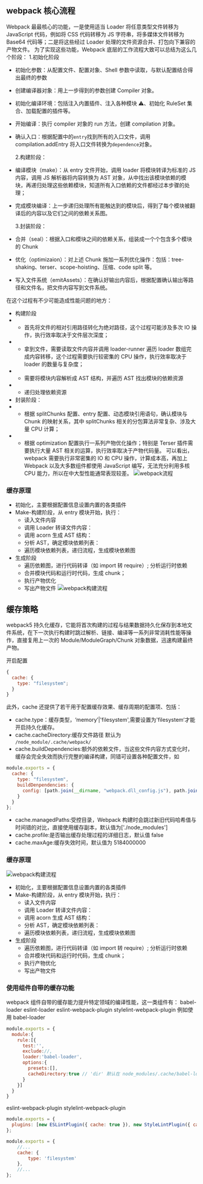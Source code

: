 ## webpack 核心流程

Webpack 最最核心的功能，一是使用适当 Loader 将任意类型文件转移为 JavaScript 代码，例如将 CSS 代码转移为 JS 字符串，将多媒体文件转移为 Base64 代码等；二是将这些经过 Loader 处理的文件资源合并、打包向下兼容的产物文件。
为了实现这些功能，Webpack 底层的工作流程大致可以总结为这么几个阶段： 1.初始化阶段

- 初始化参数：从配置文件、配置对象、Shell 参数中读取，与默认配置结合得出最终的参数
- 创建编译器对象：用上一步得到的参数创建 Compiler 对象。
- 初始化编译环境：包括注入内置插件、注入各种模块 ⚠️、初始化 RuleSet 集合、加载配置的插件等。
- 开始编译：执行 compiler 对象的 run 方法，创建 compilation 对象。
- 确认入口：根据配置中的`entry`找到所有的入口文件，调用 compilation.addEntry 将入口文件转换为`dependence`对象。

  2.构建阶段：

- 编译模块（make）：从 entry 文件开始，调用 loader 将模块转译为标准的 JS 内容，调用 JS 解析器将内容转换为 AST 对象，从中找出该模块依赖的模块，再递归处理这些依赖模块，知道所有入口依赖的文件都经过本步骤的处理；
- 完成模块编译：上一步递归处理所有能触达到的模块后，得到了每个模块被翻译后的内容以及它们之间的依赖关系图。

  3.封装阶段：

- 合并（seal）：根据入口和模块之间的依赖关系，组装成一个个包含多个模块的 Chunk
- 优化（optimizaion）：对上述 Chunk 施加一系列优化操作：包括：tree-shaking、terser、scope-hoisting、压缩、code split 等。
- 写入文件系统（emitAssets）：在确认好输出内容后，根据配置确认输出等路径和文件名，把文件内容写到文件系统。

在这个过程有不少可能造成性能问题的地方：

- 构建阶段
- - 首先将文件的相对引用路径转化为绝对路径，这个过程可能涉及多次 IO 操作，执行效率取决于文件层次深度；
- - 拿到文件，需要读取文件内容并调用 loader-runner 遍历 loader 数组完成内容转移，这个过程需要执行较密集的 CPU 操作，执行效率取决于 loader 的数量与复杂度；
- - 需要将模块内容解析成 AST 结构，并遍历 AST 找出模块的依赖资源
- - 递归处理依赖资源
- 封装阶段：
- - 根据 splitChunks 配置、entry 配置、动态模块引用语句，确认模块与 Chunk 的映射关系，其中 splitChunks 相关的分包算法非常复杂、涉及大量 CPU 计算；
- - 根据 optimization 配置执行一系列产物优化操作；特别是 Terser 插件需要执行大量 AST 相关的运算，执行效率取决于产物代码量。
    可以看出，webpack 需要执行非常密集的 IO 和 CPU 操作，计算成本高，再加上 Webpack 以及大多数组件都使用 JavaScript 编写，无法充分利用多核 CPU 能力，所以在中大型性能通常表现较差。
![webpack流程](./img/cache_image.png)

### 缓存原理

- 初始化，主要根据配置信息设置内置的各类插件
- Make-构建阶段，从 entry 模块开始，执行：
  - 读入文件内容
  - 调用 Loader 转译文件内容：
  - 调用 acorn 生成 AST 结构：
  - 分析 AST，确定模块依赖列表：
  - 遍历模块依赖列表，递归流程，生成模块依赖图
- 生成阶段
  - 遍历依赖图，进行代码转译（如 import 转 require）; 分析运行时依赖
  - 合并模块代码和运行时代码，生成 chunk；
  - 执行产物优化
  - 写出产物文件
![webpack构建流程](./img/cache_image.png)

## 缓存策略

webpack5 持久化缓存，它能将首次构建的过程与结果数据持久化保存到本地文件系统，在下一次执行构建时跳过解析、链接、编译等一系列非常消耗性能等操作，直接复用上一次的 Module/ModuleGraph/Chunk 对象数据，迅速构建最终产物。

开启配置

```js
{
  cache: {
    type: "filesystem";
  }
}
```

此外，cache 还提供了若干用于配置缓存效果、缓存周期的配置项、包括：

- cache.type：缓存类型，‘memory’|'filesystem',需要设置为'filesystem‘才能开启持久化缓存。
- cache.cacheDirectory:缓存文件路径 默认为 `/node_module/.cache/webpack/`
- cache.buildDependencies:额外的依赖文件，当这些文件内容方式变化时，缓存会完全失效而执行完整的编译构建，同错可设置各种配置文件，如

```js
module.exports = {
  cache: {
    type: "filesystem",
    buildDenpendencies: {
      config: [path.join(__dirname, "webpack.dll_config.js"), path.join(__dirname, ".babelrc")]
    }
  }
};
```

- cache.managedPaths:受控目录，Webpack 构建时会跳过新旧代码哈希值与时间错的对比，直接使用缓存副本，默认值为['./node_modules']
- cache.profile:是否输出缓存处理过程的详细日志，默认值 false
- cache.maxAge:缓存失效时间，默认值为 5184000000

### 缓存原理

![webpack构建流程](./img/cache_image.png)

- 初始化，主要根据配置信息设置内置的各类插件
- Make-构建阶段，从 entry 模块开始，执行：
  - 读入文件内容
  - 调用 Loader 转译文件内容：
  - 调用 acorn 生成 AST 结构：
  - 分析 AST，确定模块依赖列表：
  - 遍历模块依赖列表，递归流程，生成模块依赖图
- 生成阶段
  - 遍历依赖图，进行代码转译（如 import 转 require）; 分析运行时依赖
  - 合并模块代码和运行时代码，生成 chunk；
  - 执行产物优化
  - 写出产物文件

### 使用组件自带的缓存功能

webpack 组件自带的缓存能力提升特定领域的编译性能，这一类组件有：
babel-loader
eslint-loader
eslint-webpack-plugin
stylelint-webpack-plugin
例如使用 babel-loader

```js
module.exports = {
  module:{
    rule:[{
      test:'',
      exclude://,
      loader:'babel-loader',
      options:{
        presets:[],
        cacheDirectory:true // 'dir' 默认在 node_modules/.cache/babel-loader
      }
    }]
  }
}
```

eslint-webpack-plugin
stylelint-webpack-plugin

```js
module.exports = {
  plugins: [new ESLintPlugin({ cache: true }), new StyleLintPlugin({ cache: true, files: "**/*.css" })]
};
```

```js
module.exports = {
    //...
    cache: {
        type: 'filesystem'
    },
    //...
};
```